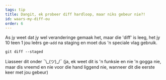 ```yaml
---
tags: tip
title: Dangit, ek probeer diff hardloop, maar niks gebeur nie?!
id: waars-my-diff-ou
order: 6
---
```


As jy weet dat jy wel veranderinge gemaak het, maar die 'diff' is leeg, het jy 10 teen 1 jou leêrs ge-`add` na staging en moet dus 'n speciale vlag gebruik.

```git
git diff --staged
```

Liasseer dit onder &macr;\\\_(ツ)\_/&macr; (ja, ek weet dit is 'n funksie en nie 'n gogga nie, maar dis vreemd en nie voor die hand liggend nie, wanneer dit die eerste keer met jou gebeur)